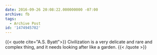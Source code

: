 ```yaml
---
date: 2016-09-26 20:08:22.000000000 -07:00
archive: fb
tags: 
  - Archive Post
id: '1474945702'
---
```


{{< quote cite="A.S. Byatt">}}
Civilization is a very delicate and rare and complex thing, and it needs looking after like a garden.
{{< /quote >}}
